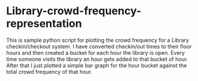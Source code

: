 # Library-crowd-frequency-representation
This is sample python script for plotting the crowd frequency for a Library checkin/checkout system.
I have converted checkin/out times to their floor hours and then created a bucket for each hour the library is open.
Every time someone visits the library an hour gets added to that bucket of hour.
After that I just plotted a simple bar graph for the hour bucket against the total crowd frequency of that hour.
